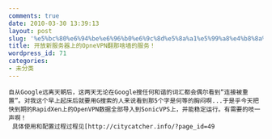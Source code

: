 ```yaml
---
comments: true
date: 2010-03-30 13:39:13
layout: post
slug: '%e5%bc%80%e6%94%be%e6%96%b0%e6%9c%8d%e5%8a%a1%e5%99%a8%e4%b8%8a%e7%9a%84opnevpn%e7%bf%bb%e9%82%a3%e5%95%a5%e5%a2%99%e7%9a%84%e6%9c%8d%e5%8a%a1%ef%bc%81'
title: 开放新服务器上的OpneVPN翻那啥墙的服务！
wordpress_id: 71
categories:
- 未分类
---
```


    自从Google远离天朝后，这两天无论在Google搜任何和谐的词汇都会偶尔看到“连接被重置”。对我这个早上起床后就要用G搜索的人来说看到那5个字是何等的胸闷啊...于是乎今天把快到期的RapidXen上的OpenVPN数据全部导入到SonicVPS上，并能稳定运行。有需要的吱一声啊！
     具体使用和配置过程过程见[http://citycatcher.info/?page_id=49

